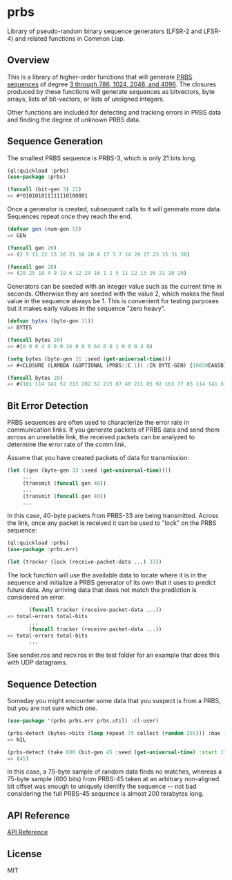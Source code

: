 # prbs

Library of pseudo-random binary sequence generators (LFSR-2 and
LFSR-4) and related functions in Common Lisp.

## Overview
 
This is a library of higher-order functions that will generate [PRBS
sequences](https://en.wikipedia.org/wiki/Pseudorandom_binary_sequence)
of degree [3 through 786, 1024, 2048, and
4096](http://courses.cse.tamu.edu/csce680/walker/lfsr_table.pdf).  The
closures produced by these functions will generate sequences as
bitvectors, byte arrays, lists of bit-vectors, or lists of unsigned
integers.

Other functions are included for detecting and tracking errors in PRBS
data and finding the degree of unknown PRBS data.

## Sequence Generation

The smallest PRBS sequence is PRBS-3, which is only 21 bits long.

~~~lisp
(ql:quickload :prbs)
(use-package :prbs)

(funcall (bit-gen 3) 21)
=> #*010101011111110100001

~~~

Once a generator is created, subsequent calls to it will generate more data. Sequences repeat once they reach the end.

~~~lisp
(defvar gen (num-gen 5))
=> GEN

(funcall gen 20)
=> (2 5 11 22 13 26 21 10 20 8 17 3 7 14 29 27 23 15 31 30)

(funcall gen 20)
=> (28 25 18 4 9 19 6 12 24 16 1 2 5 11 22 13 26 21 10 20)

~~~

Generators can be seeded with an integer value such as the current
time in seconds. Otherwise they are seeded with the value 2, which makes the
final value in the sequence always be 1. This is convenient for
testing purposes but it makes early values in the sequence "zero heavy".

~~~lisp
(defvar bytes (byte-gen 31))
=> BYTES

(funcall bytes 20)
=> #(0 0 0 4 0 0 0 16 0 0 0 64 0 0 1 0 0 0 4 0)

(setq bytes (byte-gen 31 :seed (get-universal-time)))
=> #<CLOSURE (LAMBDA (&OPTIONAL (PRBS::C 1)) :IN BYTE-GEN) {10030EA65B}>

(funcall bytes 20)
=> #(181 114 141 52 213 202 52 215 87 40 211 85 92 163 77 85 114 141 53 85)

~~~

## Bit Error Detection

PRBS sequences are often used to characterize the error rate in
communication links. If you generate packets of PRBS data and send
them across an unreliable link, the received packets can be analyzed
to determine the error rate of the comm link.

Assume that you have created packets of data for transmission:

~~~lisp
(let ((gen (byte-gen 33 :seed (get-universal-time))))
     ...
     (transmit (funcall gen 40))
     ...
     (transmit (funcall gen 40))
     ...

~~~     

In this case, 40-byte packets from PRBS-33 are being
transmitted. Across the link, once any packet is received it can be
used to "lock" on the PRBS sequence:

~~~lisp
(ql:quickload :prbs)
(use-package :prbs.err)

(let (tracker (lock (receive-packet-data ...) 33))

~~~

The lock function will use the available data to locate where it is in
the sequence and initialize a PRBS generator of its own that it uses
to predict future data. Any arriving data that does not match the
prediction is considered an error.

~~~lisp
       (funcall tracker (receive-packet-data ...))
=> total-errors total-bits
       ...
       (funcall tracker (receive-packet-data ...))
=> total-errors total-bits
       ...

~~~

See sender.ros and recv.ros in the test folder for an example that does this with UDP
datagrams.

## Sequence Detection

Someday you might encounter some data that you suspect is from a PRBS, but you are not sure which one.

~~~lisp
(use-package '(prbs prbs.err prbs.util) :cl-user)

(prbs-detect (bytes->bits (loop repeat 75 collect (random 255))) :max 100)
=> NIL

(prbs-detect (take 600 (bit-gen 45 :seed (get-universal-time) :start 11)) :max 100)
=> (45)

~~~

In this case, a 75-byte sample of random data finds no matches,
whereas a 75-byte sample (600 bits) from PRBS-45 taken at an arbitrary
non-aligned bit offset was enough to uniquely identify the sequence --
not bad considering the full PRBS-45 sequence is almost 200 terabytes
long.

## API Reference

[API Reference](http://htmlpreview.github.com/?http://github.com/jlowder/prbs/blob/master/doc/ref.html)

## License

MIT
